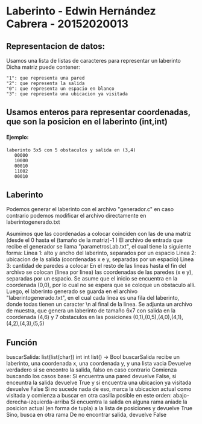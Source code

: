 # Laberinto - Edwin Hernández Cabrera - 20152020013

## Representacion de datos:

Usamos una lista de listas de caracteres para representar un laberinto
Dicha matriz puede contener:
    
    "1": que representa una pared
    "2": que representa la salida
    "0": que representa un espacio en blanco
    "3": que representa una ubicacion ya visitada

## Usamos enteros para representar coordenadas, que son la posicion en el laberinto (int,int)

#### Ejemplo: 
    
    laberinto 5x5 con 5 obstaculos y salida en (3,4)
       00000
       10000
       00010
       11002
       00010

## Laberinto 

Podemos generar el laberinto con el archivo "generador.c"
en caso contrario podemos modificar el archivo directamente en laberintogenerado.txt

Asumimos que las coordenadas a colocar coinciden con las de una matriz (desde el 0 hasta el (tamaño de la matriz)-1 )
El archivo de entrada que recibe el generador se llama "parametrosLab.txt", el cual tiene la siguiente forma:
Linea 1: alto y ancho del laberinto, separados por un espacio
Linea 2: ubicacion de la salida (coordenadas x e y, separadas por un espacio)
Linea 3: cantidad de paredes a colocar
En el resto de las lineas hasta el fin del archivo se colocan (linea por linea) las coordenadas de las paredes (x e y), 
separadas por un espacio.
Se asume que el inicio se encuentra en la coordenada (0,0), por lo cual no se espera que se coloque un obstaculo alli.
Luego, el laberinto generado se guarda en el archivo "laberintogenerado.txt", en el cual cada linea
es una fila del laberinto, donde todas tienen un caracter \n al final de la linea.
Se adjunta un archivo de muestra, que genera un laberinto de tamaño 6x7 con salida en la coordenada (4,6) y 7 obstaculos
 en las posiciones (0,1),(0,5),(4,0),(4,1),(4,2),(4,3),(5,5)
 
## Función 
buscarSalida: list(list(char)) int int list() -> Bool
buscarSalida recibe un laberinto, una coordenada x, una coordenada y, y una lista vacia 
Devuelve verdadero si se encontro la salida, falso en caso contrario
Comienza buscando los casos base: Si encuentra una pared devuelve False, si enceuntra la salida devuelve True
y si encuentra una ubicacion ya visitada devuelve False
Si no sucede nada de eso, marca la ubicacion actual como visitada y comienza a buscar en otra casilla posible
en este orden: abajo-derecha-izquierda-arriba
Si encuentra la salida en alguna rama aniade la posicion actual (en forma de tupla) a la lista de posiciones
y devuelve True
Sino, busca en otra rama De no encontrar salida, devuelve False 
